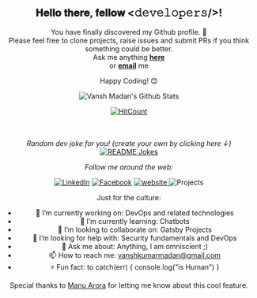 <!--
**vanshmadan/vanshmadan** is a ✨ _special_ ✨ repository because its `README.md` (this file) appears on your GitHub profile.

Here are some ideas to get you started:

- 🔭 I’m currently working as DevOps Engineer
- 🌱 I’m currently learning Building chatbots
- 🤔 I’m looking for help with Security and DevOps
- 💬 Ask me about anything, I am omniscient ;)
- 📫 How to reach me: vanshkumarmadan@gmail.com
- ⚡ Fun fact: to catch(err) { console.log("is Human") }
-->
<div align="center">
<h2> 𝐇𝐞𝐥𝐥𝐨 𝐭𝐡𝐞𝐫𝐞, 𝐟𝐞𝐥𝐥𝐨𝐰 <𝚍𝚎𝚟𝚎𝚕𝚘𝚙𝚎𝚛𝚜/>! </h2>

<div align="center" width="50">

<!-- <img src="https://i.imgur.com/dTYwdG1.gif" alt="Welcome!" width="300"/> -->

</div>

You have finally discovered my Github profile. 👋 <br>
Please feel free to clone projects, raise issues and submit PRs if you think something could be better. <br>
Ask me anything **[here](https://github.com/vanshmadan/vanshmadan/issues/new)**<br>
or **[email](mailto:vanshkumarmadan@gmail.com)** me

Happy Coding! 😊

<div align="center">

<img align="center" src="https://github-readme-stats.vercel.app/api?username=vanshmadan&show_icons=true&title_color=ffc857&icon_color=8ac926&text_color=daf7dc&bg_color=151515" alt="Vansh Madan's Github Stats">

[![HitCount](http://hits.dwyl.com/vanshmadan/{project}.svg)](http://hits.dwyl.com/vanshmadan/{project})


</br>
</br>
<i>Random dev joke for you! (create your own by clicking here ↓)</i><br>
<a href="https://readme-jokes.vercel.app"><img align="center" src="https://readme-jokes.vercel.app/api" alt="README Jokes"></a>

<i>Follow me around the web:</i><br>

<a href="https://www.linkedin.com/in/vansh-madan-03b297137/" target="_blank"><img src="https://img.shields.io/badge/LinkedIn-%230077B5.svg?&style=flat-square&logo=linkedin&logoColor=white" alt="LinkedIn"></a>
<a href=https://www.facebook.com/vansh.madan.127 target="_blank"><img src="https://img.shields.io/badge/Facebook-%231877F2.svg?&style=flat-square&logo=facebook&logoColor=white" alt="Facebook"></a>
<a href="http://www.manuarora.me" target="_blank">
<img src="https://img.shields.io/static/v1?label=Website&message=manuarora.me&color=%230076D6&style=flat-square&logo=internet-explorer&logoColor=%230076D6" alt="website"/>
</a>
<img src="https://img.shields.io/badge/Projects-72-yellow?&style=flat-square" alt="Projects"/>
</a>

</div>
Just for the culture:

- 🔭 I’m currently working on: DevOps and related technologies
- 🌱 I’m currently learning: Chatbots
- 👯 I’m looking to collaborate on: Gatsby Projects
- 🤔 I’m looking for help with: Security fundamentals and DevOps
- 💬 Ask me about: Anything, I am omniscient ;)
- 📫 How to reach me: vanshkumarmadan@gmail.com
- ⚡ Fun fact: to catch(err) { console.log("is Human") }

Special thanks to [Manu Arora](https://github.com/manuarora700) for letting me know about this cool feature.
